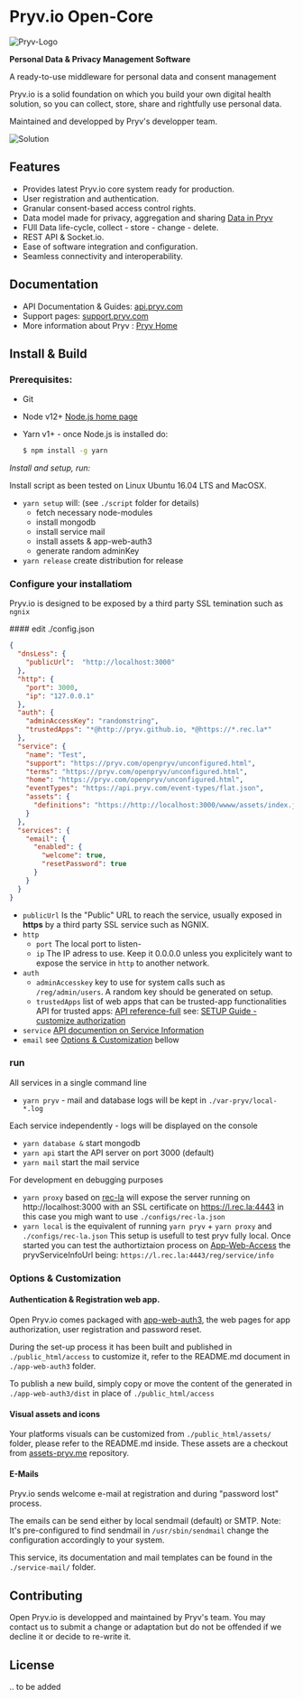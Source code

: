 # Pryv.io Open-Core

![Pryv-Logo](https://i0.wp.com/pryv.com/wp-content/uploads/2018/06/logo-data-privacy-management-pryv.png?fit=256%2C100&ssl=1)

**Personal Data & Privacy Management Software**

A ready-to-use middleware for personal data and consent management

Pryv.io is a solid foundation on which you build your own digital health solution, so you can collect, store, share and rightfully use personal data.

Maintained and developped by Pryv's developper team.

![Solution](https://pryv.com/wp-content/themes/pryv2019/assets/img/Illustration-solution@2x.jpg)

## Features 

- Provides latest Pryv.io core system ready for production.
- User registration and authentication.
- Granular consent-based access control rights.
- Data model made for privacy, aggregation and sharing [Data in Pryv](https://pryv.com/data_in_pryv/)
- FUll Data life-cycle, collect - store - change - delete.
- REST API & Socket.io.
- Ease of software integration and configuration.
- Seamless connectivity and interoperability.

## Documentation

- API Documentation & Guides: [api.pryv.com](https://api.pryv.com)
- Support pages: [support.pryv.com](https://support.pryv.com)
- More information about Pryv : [Pryv Home](https://pryv.com)

## Install & Build

### Prerequisites:

- Git

- Node v12+ [Node.js home page](https://nodejs.org/)

- Yarn v1+  - once Node.js is installed do: 
  
  ```bash
  $ npm install -g yarn
  ```

*Install and setup, run:*

Install script as been tested on Linux Ubuntu 16.04 LTS and MacOSX.

- `yarn setup` will: (see `./script` folder for details)
  - fetch necessary node-modules 
  - install mongodb 
  - install service mail
  - install assets & app-web-auth3
  - generate random adminKey
- `yarn release` create distribution for release

### Configure your installatiom 

Pryv.io is designed to be exposed by a third party SSL temination such as `ngnix` 

#### edit ./config.json

```json
{
  "dnsLess": {
    "publicUrl":  "http://localhost:3000"
  },
  "http": {
    "port": 3000,
    "ip": "127.0.0.1"
  },
  "auth": {
    "adminAccessKey": "randomstring",
    "trustedApps": "*@http://pryv.github.io, *@https://*.rec.la*"
  },
  "service": {
    "name": "Test",
    "support": "https://pryv.com/openpryv/unconfigured.html",
    "terms": "https://pryv.com/openpryv/unconfigured.html",
    "home": "https://pryv.com/openpryv/unconfigured.html",
    "eventTypes": "https://api.pryv.com/event-types/flat.json",
    "assets": {
      "definitions": "https://http://localhost:3000/wwww/assets/index.json"
    }
  },
  "services": {
    "email": {
      "enabled": {
        "welcome": true,
        "resetPassword": true
      }
    }
  }
}
```

- `publicUrl` Is the "Public" URL to reach the service, usually exposed in **https** by a third party SSL service such as NGNIX.
- `http`
  - `port` The local port to listen-
  - `ip` The IP adress to use. Keep it 0.0.0.0 unless you explicitely want to expose the service in `http` to another network.
- `auth`
  - `adminAccesskey` key to use for system calls such as `/reg/admin/users`. A random key should be generated on setup.
  - `trustedApps` list of web apps that can be trusted-app functionalities
     API for trusted apps: [API reference-full](https://api.pryv.com/reference-full/)
    see: [SETUP Guide - customize authorization](https://api.pryv.com/customer-resources/pryv.io-setup/#customize-authorization-registration-and-reset-password-apps)
- `service` [API documention on Service Information](https://api.pryv.com/reference/#service-info)
- `email` see [Options & Customization](#custom-email) bellow

### run 

All services in a single command line

- `yarn pryv`  - mail and database logs will be kept in `./var-pryv/local-*.log`

Each service independently - logs will be displayed on the console

- `yarn database &` start mongodb
- `yarn api` start the API server on port 3000 (default)
- `yarn mail` start the mail service

For development en debugging purposes 

- `yarn proxy` based on [rec-la](https://github.com/pryv/rec-la) will expose the server running on http://localhost:3000 with an SSL certificate on https://l.rec.la:4443 in this case you migh want to use `./configs/rec-la.json` 
- `yarn local` is the equivalent of running `yarn pryv` + `yarn proxy` and `./configs/rec-la.json`
  This setup is usefull to test pryv fully local. Once started you can test the authortiztaion process on [App-Web-Access](http://pryv.github.io/app-web-access/?pryvServiceInfoUrl=https://l.rec.la:4443/reg/service/info) the pryvServiceInfoUrl being: `https://l.rec.la:4443/reg/service/info`

### Options & Customization

#### Authentication & Registration web app.

Open Pryv.io comes packaged with [app-web-auth3](https://github.com/pryv/app-web-auth3), the web pages for app authorization, user registration and password reset.

During the set-up process it has been built and published in `./public_html/access` to customize it, refer to the README.md document in `./app-web-auth3` folder.

To publish a new build, simply copy or move the content of the generated in `./app-web-auth3/dist` in place of `./public_html/access`

#### Visual assets and icons

Your platforms visuals can be customized from `./public_html/assets/` folder, please refer to the README.md inside. These assets are a checkout from [assets-pryv.me](https://github.com/pryv/assets-pryv.me) repository.

#### E-Mails<a name="custom-email"></a>

Pryv.io sends welcome e-mail at registration and during "password lost" process.  

The emails can be send either by local sendmail (default) or SMTP. 
Note: It's pre-configured to find sendmail in `/usr/sbin/sendmail` change the configuration accordingly to your system.

This service, its documentation and mail templates can be found in the `./service-mail/` folder. 

## Contributing

Open Pryv.io is developped and maintained by Pryv's team. You may contact us to submit a change or adaptation but do not be offended if we decline it or decide to re-write it.

## License

.. to be added

